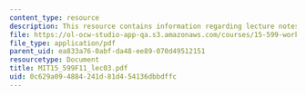 ```yaml
---
content_type: resource
description: This resource contains information regarding lecture notes.
file: https://ol-ocw-studio-app-qa.s3.amazonaws.com/courses/15-599-workshop-in-it-collaborative-innovation-networks-fall-2011/0c629a094884241d81d454136dbbdffc_MIT15_599F11_lec03.pdf
file_type: application/pdf
parent_uid: ea833a76-0abf-da48-ee89-070d49512151
resourcetype: Document
title: MIT15_599F11_lec03.pdf
uid: 0c629a09-4884-241d-81d4-54136dbbdffc
---
```

